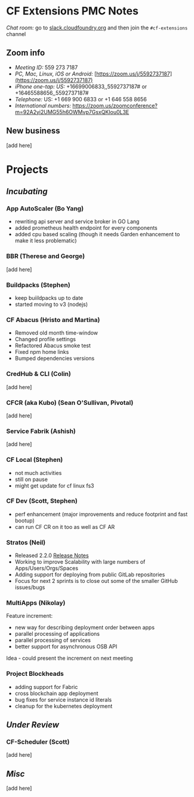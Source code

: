 # CF Extensions PMC Notes

*Chat room:* go to [slack.cloudfoundry.org](https://slack.cloudfoundry.org) and then join the `#cf-extensions` channel

## Zoom info

- *Meeting ID:* 559 273 7187
- *PC, Mac, Linux, iOS or Android:* [https://zoom.us/j/5592737187](https://zoom.us/j/5592737187)
- *iPhone one-tap: US:* +16699006833,,5592737187#  or +16465588656,,5592737187# 
- *Telephone:* US: +1 669 900 6833  or +1 646 558 8656 
- *International numbers:* https://zoom.us/zoomconference?m=92A2yi2UMG55h6OWMvp7GsxQKIou0L3E

## New business

[add here]

# Projects

## _Incubating_

### App AutoScaler (Bo Yang)

- rewriting api server and service broker in GO Lang
- added prometheus health endpoint for every components 
- added cpu based scaling (though it needs Garden enhancement to make it less problematic)
 
### BBR (Therese and George)

[add here]

### Buildpacks (Stephen)

- keep buiildpacks up to date
- started moving to v3 (nodejs)

### CF Abacus (Hristo and Martina)

- Removed old month time-window
- Changed profile settings
- Refactored Abacus smoke test
- Fixed npm home links
- Bumped dependencies versions

### CredHub & CLI (Colin)

[add here]

### CFCR (aka Kubo) (Sean O'Sullivan, Pivotal)

[add here]

### Service Fabrik (Ashish)

[add here]

### CF Local (Stephen)

- not much activities
- still on pause
- might get update for cf linux fs3

### CF Dev (Scott, Stephen)

- perf enhancement (major improvements and reduce footprint and fast bootup)
- can run CF CR on it too as well as CF AR

### Stratos (Neil)

- Released 2.2.0 [Release Notes](https://github.com/cloudfoundry-incubator/stratos/releases/tag/2.2.0)
- Working to improve Scalability with large numbers of Apps/Users/Orgs/Spaces
- Adding support for deploying from public GitLab repositories
- Focus for next 2 sprints is to close out some of the smaller GitHub issues/bugs

### MultiApps (Nikolay)

Feature increment:
- new way for describing deployment order between apps
- parallel processing of applications
- parallel processing of services
- better support for asynchronous OSB API

Idea - could present the increment on next meeting

### Project Blockheads

- adding support for Fabric
- cross blockchain app deployment
- bug fixes for service instance id literals
- cleanup for the kubernetes deployment

## _Under Review_

### CF-Scheduler (Scott)

[add here]

## _Misc_

[add here]
